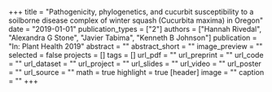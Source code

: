 +++
title = "Pathogenicity, phylogenetics, and cucurbit susceptibility to a soilborne disease complex of winter squash (Cucurbita maxima) in Oregon"
date = "2019-01-01"
publication_types = ["2"]
authors = ["Hannah Rivedal", "Alexandra G Stone", "Javier Tabima", "Kenneth B Johnson"]
publication = "In: Plant Health 2019"
abstract = ""
abstract_short = ""
image_preview = ""
selected = false
projects = []
tags = []
url_pdf = ""
url_preprint = ""
url_code = ""
url_dataset = ""
url_project = ""
url_slides = ""
url_video = ""
url_poster = ""
url_source = ""
math = true
highlight = true
[header]
image = ""
caption = ""
+++

